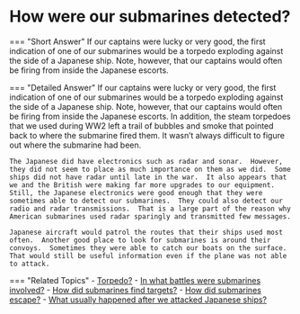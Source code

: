 # How were our submarines detected?


=== "Short Answer"
    If our captains were lucky or very good, the first indication of one of our submarines would be a torpedo exploding against the side of a Japanese ship. Note, however, that our captains would often be firing from inside the Japanese escorts.

=== "Detailed Answer"
    If our captains were lucky or very good, the first indication of one of our submarines would be a torpedo exploding against the side of a Japanese ship.  Note, however, that our captains would often be firing from inside the Japanese escorts.  In addition, the steam torpedoes that we used during WW2 left a trail of bubbles and smoke that pointed back to where the submarine fired them.  It wasn’t always difficult to figure out where the submarine had been.

    The Japanese did have electronics such as radar and sonar.  However, they did not seem to place as much importance on them as we did.  Some ships did not have radar until late in the war.  It also appears that we and the British were making far more upgrades to our equipment.  Still, the Japanese electronics were good enough that they were sometimes able to detect our submarines.  They could also detect our radio and radar transmissions.  That is a large part of the reason why American submarines used radar sparingly and transmitted few messages.

    Japanese aircraft would patrol the routes that their ships used most often.  Another good place to look for submarines is around their convoys.  Sometimes they were able to catch our boats on the surface.  That would still be useful information even if the plane was not able to attack.

=== "Related Topics"
    - [Torpedo?](./torpedo.md)
    - [In what battles were submarines involved?](./in-what-battles-were-submarines-involved.md)
    - [How did submarines find targets?](./how-did-submarines-find-targets.md)
    - [How did submarines escape?](./how-did-submarines-escape.md)
    - [What usually happened after we attacked Japanese ships?](./what-usually-happened-after-we-attacked-japanese-ships.md)
